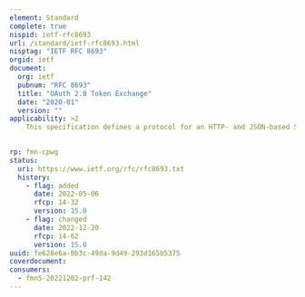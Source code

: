 ```yaml
---
element: Standard
complete: true
nispid: ietf-rfc8693
url: /standard/ietf-rfc8693.html
nisptag: "IETF RFC 8693"
orgid: ietf
document:
  org: ietf
  pubnum: "RFC 8693"
  title: "OAuth 2.0 Token Exchange"
  date: "2020-01"
  version: ""
applicability: >2
    This specification defines a protocol for an HTTP- and JSON-based Security Token Service (STS) by defining how to request and obtain security tokens from OAuth 2.0 authorization servers, including security tokens employing impersonation and delegation.

  
rp: fmn-cpwg
status:
  uri: https://www.ietf.org/rfc/rfc8693.txt
  history: 
    - flag: added
      date: 2022-05-06
      rfcp: 14-32
      version: 15.0
    - flag: changed
      date: 2022-12-20
      rfcp: 14-62
      version: 15.0
uuid: fe628e6a-0b3c-49da-9d49-293d165b5375
coverdocument:
consumers:
  - fmn5-20221202-prf-142
---
```

